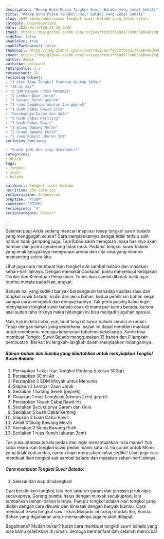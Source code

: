 ```yaml
---
description: "Resep Buka Puasa Tongkol Suwir Balado yang Lezat Sekali"
title: "Resep Buka Puasa Tongkol Suwir Balado yang Lezat Sekali"
slug: 2699-resep-buka-puasa-tongkol-suwir-balado-yang-lezat-sekali
category: Uncategorized
date: 2023-01-15T20:37:18.350Z
image: https://img-global.cpcdn.com/recipes/fe3c3fd6ad177ab0/680x482cq70/tongkol-suwir-balado-foto-resep-utama.jpg
hideToc: false
enableToc: true
enableTocContent: false
thumbnail: https://img-global.cpcdn.com/recipes/fe3c3fd6ad177ab0/680x482cq70/tongkol-suwir-balado-foto-resep-utama.jpg
cover: https://img-global.cpcdn.com/recipes/fe3c3fd6ad177ab0/680x482cq70/tongkol-suwir-balado-foto-resep-utama.jpg
author: Admin
authorAv: notfound
ratingvalue: 3.2
reviewcount: 22
recipeingredient:
- "1 ekor Ikan Tongkol Pindang ukuran 300gr"
- "30 ml Air"
- "2 SDM Minyak untuk Menumis"
- "2 Lembar Daun Jeruk"
- "1 batang Sereh geprek"
- "1 ruas Lengkuas ukuran 2cm geprek"
- "1 buah Cabai Rawit Iris"
- "Secukupnya Garam dan Gula"
- "5 buah Cabai Keriting"
- "3 buah Cabai Rawit"
- "3 Siung Bawang Merah"
- "2 Siung Bawang Putih"
- "1 ruas Kunyit ukuran 3cm"
recipeinstructions:

- "Sudah jadi dan siap dinikmati!"
categories:
- Resep
tags:
- tongkol
- suwir
- balado

katakunci: tongkol suwir balado 
nutrition: 254 calories
recipecuisine: Indonesian
preptime: "PT38M"
cooktime: "PT39M"
recipeyield: "4"
recipecategory: Dessert

---
```



Selamat pagi Anda sedang mencari inspirasi resep tongkol suwir balado yang menggugah selera? Cara menyiapkannya sangat tidak terlalu sulit namun tidak gampang juga. Tapi Kalau salah mengolah maka hasilnya akan hambar dan justru cenderung tidak enak. Padahal tongkol suwir balado yang enak selayaknya mempunyai aroma dan cita rasa yang mampu memancing selera kita.


Lihat juga cara membuat Ikan tongkol suir sambel balado dan masakan sehari-hari lainnya. Dengan memakai Cookpad, kamu menyetujui Kebijakan Cookie dan Ketentuan Pemakaian. Tumis ikan sambil dibolak-balik agar bumbu merata pada ikan, angkat.

Banyak hal yang sedikit banyak berpengaruh terhadap kualitas rasa dari tongkol suwir balado, mulai dari jenis bahan, kedua pemilihan bahan segar sampai cara mengolah dan menyajikannya. Tak perlu pusing kalau ingin menyiapkan tongkol suwir balado enak di mana pun kamu berada, karena asal sudah tahu triknya maka hidangan ini bisa menjadi suguhan spesial.


Nah, kali ini kita coba, yuk, buat tongkol suwir balado sendiri di rumah. Tetap dengan bahan yang sederhana, sajian ini dapat memberi manfaat untuk membantu menjaga kesehatan tubuhmu sekeluarga. Kamu bisa membuat Tongkol Suwir Balado menggunakan 13 bahan dan 0 langkah pembuatan. Berikut ini langkah-langkah dalam menyiapkan hidangannya.

<!--inarticleads1-->

##### Bahan-bahan dan bumbu yang dibutuhkan untuk menyiapkan Tongkol Suwir Balado:

1. Persiapkan 1 ekor Ikan Tongkol Pindang (ukuran 300gr)
1. Persiapkan 30 ml Air
1. Persiapkan 2 SDM Minyak untuk Menumis
1. Siapkan 2 Lembar Daun Jeruk
1. Sediakan 1 batang Sereh (geprek)
1. Gunakan 1 ruas Lengkuas (ukuran 2cm) geprek
1. Persiapkan 1 buah Cabai Rawit Iris
1. Sediakan Secukupnya Garam dan Gula
1. Sediakan 5 buah Cabai Keriting
1. Siapkan 3 buah Cabai Rawit
1. Ambil 3 Siung Bawang Merah
1. Sediakan 2 Siung Bawang Putih
1. Sediakan 1 ruas Kunyit (ukuran 3cm)


Tak suka citarasa terlalu pedas dan ingin menambahkan rasa manis? Yuk coba resep ikan tongkol suwir pedas manis satu ini. Ini cocok untuk Moms yang tidak kuat pedas, namun ingin merasakan cabai sedikit! Lihat juga cara membuat Ikan tongkol suir sambel balado dan masakan sehari-hari lainnya. 

<!--inarticleads2-->

##### Cara membuat Tongkol Suwir Balado:


1. Selesai dan siap dihidangkan!

Cuci bersih ikan tongkol, lalu beri taburan garam dan perasan jeruk nipis secukupnya. Goreng bumbu halus dengan minyak secukupnya, lalu tambahkan bahan-bahan lainnya. Pampis tongkol adalah ikan tongkol yang diolah dengan cara disuwir dan dimasak dengan banyak bumbu. Cara membuat resep tongkol suwir khas Manado ini cukup mudah lho, Bunda. Bahan yang digunakan untuk memasaknya juga mudah didapat. 

Bagaimana? Mudah bukan? Itulah cara membuat tongkol suwir balado yang bisa kamu praktikkan di rumah. Semoga bermanfaat dan selamat mencoba!
